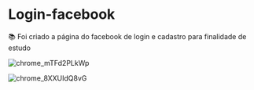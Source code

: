 # Login-facebook

:books: Foi criado a página do facebook de login e cadastro para finalidade de estudo

![chrome_mTFd2PLkWp](https://user-images.githubusercontent.com/80698066/167472408-0e0a43d9-c3c5-4c28-b598-e38bfa64fc8f.png)

![chrome_8XXUIdQ8vG](https://user-images.githubusercontent.com/80698066/167472481-885aa1d1-1b33-4463-aa6c-11c11fa846f2.png)
